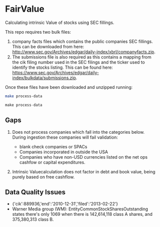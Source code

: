 # FairValue

Calculating intrinsic Value of stocks using SEC fillings.

This repo requires two bulk files:

1. company facts files which contains the public companies SEC fillings. This can be downloaded from here: http://www.sec.gov/Archives/edgar/daily-index/xbrl/companyfacts.zip.
2. The submissions file is also required as this contains a mapping from the cik filing number used in the SEC filings and the ticker used to identify the stocks listing. This can be found here: https://www.sec.gov/Archives/edgar/daily-index/bulkdata/submissions.zip.

Once these files have been downloaded and unzipped running:

```bash
make process-data
```

```python
make process-data
```

## Gaps
1. Does not process companies which fall into the categories below. During ingestion these companies will fail validation:
    - blank check companies or SPACs
    - Companies incorporated in outside the USA
    - Companies who have non-USD currencies listed on the net ops cashfow or capital expenditures.

2. Intrinsic Valuecalculation does not factor in debt and book value, being purely based on free cashflow.


## Data Quality Issues
- {'cik':889936,'end':'2010-12-31','filed':'2013-02-22'}
- Warner Media group (WM): EntityCommonStockSharesOutstanding states there's only 1069 when there is 142,614,118 class A shares, and 375,380,313 class B.
